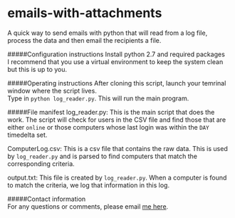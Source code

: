 # emails-with-attachments
A quick way to send emails with python that will read from a log file, process the data and then email the recipients a file.

#####Configuration instructions
Install python 2.7 and required packages  
I recommend that you use a virtual environment to keep the system clean but this is up to you.  

#####Operating instructions
After cloning this script, launch your temrinal window where the script lives.  
Type in `python log_reader.py`.  This will run the main program.

#####File manifest
log_reader.py: This is the main script that does the work. The script will check for users in the CSV file and find those that are either `online` or those computers whose last login was within the `DAY` timedelta set.  

ComputerLog.csv: This is a csv file that contains the raw data. This is used by `log_reader.py` and is parsed to find computers that match the corresponding criteria.  

output.txt: This file is created by `log_reader.py`. When a computer is found to match the criteria, we log that information in this log.  

#####Contact information  
For any questions or comments, please email [me here](mailto:mnickey@gmail.com).